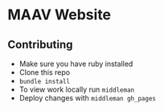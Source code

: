 # MAAV Website

## Contributing
- Make sure you have ruby installed
- Clone this repo
- `bundle install`
- To view work locally run `middleman`
- Deploy changes with `middleman gh_pages`
